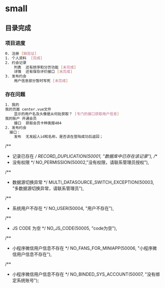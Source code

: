 # small


## 目录完成

### 项目进度

```bash
0. 注册 [缺验证]
1. 个人资料  [完成]
2. 约会记录 
	列表  还有排序和分页功能 [未完成]
	详情  还有保存评价接口 [未完成]
3. 发布约会  
	用户信息部分暂时写死 [未完成] 
```

### 存在问题

```bash
1. 我的 
我的页面 center.vue文件
    显示的用户名及头像是从何处获取？ [专门的接口获取用户信息]
我的账户 开通会员 
    接口  获取会员卡种类报404
2. 发布约会
  接口：
    发布  无发起人id和名称，是否该在登陆成功后返回；

```

/**
 * 记录已存在
 */
RECORD_DUPLICATION(50001, "数据库中已存在该记录"),
/**
 * 没有权限
 */
NO_PERMISSION(50002,"没有权限，请联系管理员授权"),

/**
 * 数据源切换异常
 */
MULTI_DATASOURCE_SWITCH_EXCEPTION(50003, "多数据源切换异常，请联系管理员"),

/**
 * 系统用户不存在
 */
NO_USER(50004, "用户不存在"),

/**
 * JS CODE 为空
 */
NO_JS_CODE(50005, "code为空"),

/**
 * 小程序微信用户信息不存在
 */
NO_FANS_FOR_MINIAPP(50006, "小程序微信用户信息不存在"),

/**
 * 小程序微信用户信息不存在
 */
NO_BINDED_SYS_ACCOUNT(50007, "没有绑定系统账号");